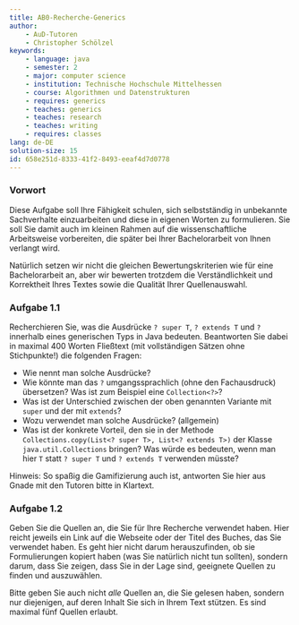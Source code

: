 ```yaml
---
title: AB0-Recherche-Generics
author:
    - AuD-Tutoren
    - Christopher Schölzel
keywords:
    - language: java
    - semester: 2
    - major: computer science
    - institution: Technische Hochschule Mittelhessen
    - course: Algorithmen und Datenstrukturen
    - requires: generics
    - teaches: generics
    - teaches: research
    - teaches: writing
    - requires: classes
lang: de-DE
solution-size: 15
id: 658e251d-8333-41f2-8493-eeaf4d7d0778
---
```


### Vorwort

Diese Aufgabe soll Ihre Fähigkeit schulen, sich selbstständig in unbekannte Sachverhalte einzuarbeiten und diese in eigenen Worten zu formulieren.
Sie soll Sie damit auch im kleinen Rahmen auf die wissenschaftliche Arbeitsweise vorbereiten, die später bei Ihrer Bachelorarbeit von Ihnen verlangt wird.

Natürlich setzen wir nicht die gleichen Bewertungskriterien wie für eine Bachelorarbeit an, aber wir bewerten trotzdem die Verständlichkeit und Korrektheit Ihres Textes sowie die Qualität Ihrer Quellenauswahl.

### Aufgabe 1.1

Recherchieren Sie, was die Ausdrücke `? super T`, `? extends T` und `?` innerhalb eines generischen Typs in Java bedeuten.
Beantworten Sie dabei in maximal 400 Worten Fließtext (mit vollständigen Sätzen ohne Stichpunkte!) die folgenden Fragen:

* Wie nennt man solche Ausdrücke?
* Wie könnte man das `?` umgangssprachlich (ohne den Fachausdruck) übersetzen? Was ist zum Beispiel eine `Collection<?>`?
* Was ist der Unterschied zwischen der oben genannten Variante mit `super` und der mit `extends`?
* Wozu verwendet man solche Ausdrücke? (allgemein)
* Was ist der konkrete Vorteil, den sie in der Methode `Collections.copy(List<? super T>, List<? extends T>)` der Klasse `java.util.Collections` bringen?
    Was würde es bedeuten, wenn man hier `T` statt `? super T` und `? extends T` verwenden müsste?

Hinweis: So spaßig die Gamifizierung auch ist, antworten Sie hier aus Gnade mit den Tutoren bitte in Klartext.

### Aufgabe 1.2

Geben Sie die Quellen an, die Sie für Ihre Recherche verwendet haben. Hier reicht jeweils ein Link auf die Webseite oder der Titel des Buches, das Sie verwendet haben.
Es geht hier nicht darum herauszufinden, ob sie Formulierungen kopiert haben (was Sie natürlich nicht tun sollten), sondern darum, dass Sie zeigen, dass Sie in der Lage sind, geeignete Quellen zu finden und auszuwählen.

Bitte geben Sie auch nicht *alle* Quellen an, die Sie gelesen haben, sondern nur diejenigen, auf deren Inhalt Sie sich in Ihrem Text stützen.
Es sind maximal fünf Quellen erlaubt.
